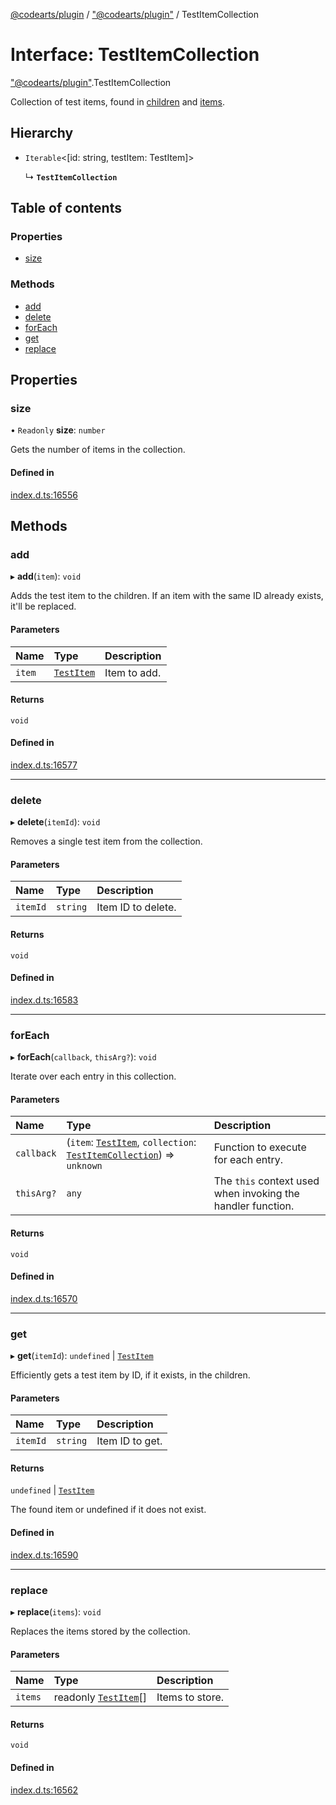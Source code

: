 [@codearts/plugin](../README.md) / ["@codearts/plugin"](../modules/_codearts_plugin_.md) / TestItemCollection

# Interface: TestItemCollection

["@codearts/plugin"](../modules/_codearts_plugin_.md).TestItemCollection

Collection of test items, found in [children](codearts_plugin_.TestItem.md#children) and
[items](codearts_plugin_.TestController.md#items).

## Hierarchy

- `Iterable`<[id: string, testItem: TestItem]\>

  ↳ **`TestItemCollection`**

## Table of contents

### Properties

- [size](codearts_plugin_.TestItemCollection.md#size)

### Methods

- [add](codearts_plugin_.TestItemCollection.md#add)
- [delete](codearts_plugin_.TestItemCollection.md#delete)
- [forEach](codearts_plugin_.TestItemCollection.md#foreach)
- [get](codearts_plugin_.TestItemCollection.md#get)
- [replace](codearts_plugin_.TestItemCollection.md#replace)

## Properties

### size

• `Readonly` **size**: `number`

Gets the number of items in the collection.

#### Defined in

[index.d.ts:16556](https://github.com/shuyaqian/cloudide-plugin-api/blob/5b69219/index.d.ts#L16556)

## Methods

### add

▸ **add**(`item`): `void`

Adds the test item to the children. If an item with the same ID already
exists, it'll be replaced.

#### Parameters

| Name | Type | Description |
| :------ | :------ | :------ |
| `item` | [`TestItem`](codearts_plugin_.TestItem.md) | Item to add. |

#### Returns

`void`

#### Defined in

[index.d.ts:16577](https://github.com/shuyaqian/cloudide-plugin-api/blob/5b69219/index.d.ts#L16577)

___

### delete

▸ **delete**(`itemId`): `void`

Removes a single test item from the collection.

#### Parameters

| Name | Type | Description |
| :------ | :------ | :------ |
| `itemId` | `string` | Item ID to delete. |

#### Returns

`void`

#### Defined in

[index.d.ts:16583](https://github.com/shuyaqian/cloudide-plugin-api/blob/5b69219/index.d.ts#L16583)

___

### forEach

▸ **forEach**(`callback`, `thisArg?`): `void`

Iterate over each entry in this collection.

#### Parameters

| Name | Type | Description |
| :------ | :------ | :------ |
| `callback` | (`item`: [`TestItem`](codearts_plugin_.TestItem.md), `collection`: [`TestItemCollection`](codearts_plugin_.TestItemCollection.md)) => `unknown` | Function to execute for each entry. |
| `thisArg?` | `any` | The `this` context used when invoking the handler function. |

#### Returns

`void`

#### Defined in

[index.d.ts:16570](https://github.com/shuyaqian/cloudide-plugin-api/blob/5b69219/index.d.ts#L16570)

___

### get

▸ **get**(`itemId`): `undefined` \| [`TestItem`](codearts_plugin_.TestItem.md)

Efficiently gets a test item by ID, if it exists, in the children.

#### Parameters

| Name | Type | Description |
| :------ | :------ | :------ |
| `itemId` | `string` | Item ID to get. |

#### Returns

`undefined` \| [`TestItem`](codearts_plugin_.TestItem.md)

The found item or undefined if it does not exist.

#### Defined in

[index.d.ts:16590](https://github.com/shuyaqian/cloudide-plugin-api/blob/5b69219/index.d.ts#L16590)

___

### replace

▸ **replace**(`items`): `void`

Replaces the items stored by the collection.

#### Parameters

| Name | Type | Description |
| :------ | :------ | :------ |
| `items` | readonly [`TestItem`](codearts_plugin_.TestItem.md)[] | Items to store. |

#### Returns

`void`

#### Defined in

[index.d.ts:16562](https://github.com/shuyaqian/cloudide-plugin-api/blob/5b69219/index.d.ts#L16562)
